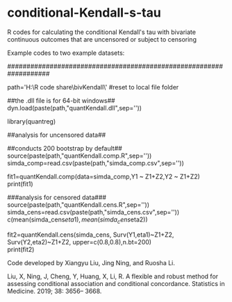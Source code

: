 # conditional-Kendall-s-tau
R codes for calculating the conditional Kendall's tau with bivariate continuous outcomes that are uncensored or subject to censoring

Example codes to two example datasets:

###################################################################

path='H:\\R code share\\bivKendall\\'  #reset to local file folder<br>


##the .dll file is for 64-bit windows##
dyn.load(paste(path,"quantKendall.dll",sep=''))<br>

library(quantreg)<br>

##analysis for uncensored data##<br>

##conducts 200 bootstrap by default##<br>
source(paste(path,"quantKendall.comp.R",sep=''))<br>
simda_comp=read.csv(paste(path,"simda_comp.csv",sep=''))<br>

fit1=quantKendall.comp(data=simda_comp,Y1 ~ Z1+Z2,Y2 ~ Z1+Z2)<br>
print(fit1)

###analysis for censored data###<br>
source(paste(path,"quantKendall.cens.R",sep=''))<br>
simda_cens=read.csv(paste(path,"simda_cens.csv",sep=''))<br>
c(mean(simda_cens$eta1),mean(simda_cens$eta2))<br>

fit2=quantKendall.cens(simda_cens, Surv(Y1,eta1)~Z1+Z2, Surv(Y2,eta2)~Z1+Z2, upper=c(0.8,0.8),n.bt=200)<br>
print(fit2)<br>




Code developed by Xiangyu Liu, Jing Ning, and Ruosha Li.

Liu, X, Ning, J, Cheng, Y, Huang, X, Li, R. A flexible and robust method for assessing conditional association and conditional concordance. Statistics in Medicine. 2019; 38: 3656– 3668.

